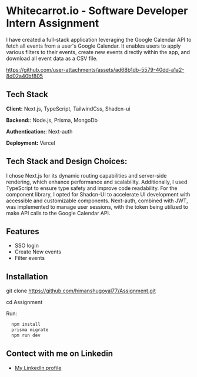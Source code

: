 # Whitecarrot.io - Software Developer Intern Assignment

I have created a full-stack application leveraging the Google Calendar API to fetch all events from a user's Google Calendar. It enables users to apply various filters to their events, create new events directly within the app, and download all event data as a CSV file.

https://github.com/user-attachments/assets/ad68b1db-5579-40dd-a1a2-8d02a40bf805

## Tech Stack

**Client:** Next.js, TypeScript, TailwindCss, Shadcn-ui

**Backend:**: Node.js, Prisma, MongoDb

**Authentication:**: Next-auth

**Deployment:** Vercel


## Tech Stack and Design Choices:

I chose Next.js for its dynamic routing capabilities and server-side rendering, which enhance performance and scalability. Additionally, I used TypeScript to ensure type safety and improve code readability. For the component library, I opted for Shadcn-UI to accelerate UI development with accessible and customizable components. Next-auth, combined with JWT, was implemented to manage user sessions, with the token being utilized to make API calls to the Google Calendar API.



## Features

- SSO login
- Create New events
- Filter events


## Installation

git clone https://github.com/himanshugoyal77/Assignment.git

cd Assignment

Run:
```bash
  npm install
  prisma migrate
  npm run dev
```

## Contect with me on Linkedin

 - [My LinkedIn profile](https://www.linkedin.com/in/himanshu-goyal048/)
